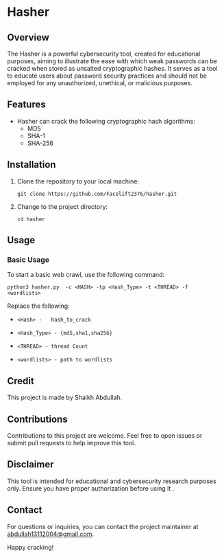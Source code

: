 # Hasher

## Overview

The Hasher is a powerful cybersecurity tool, created for educational purposes, aiming to illustrate the ease with which weak passwords can be cracked when stored as unsalted cryptographic hashes. It serves as a tool to educate users about password security practices and should not be employed for any unauthorized, unethical, or malicious purposes.

## Features

- Hasher can crack the following cryptographic hash algorithms:
  - MD5
  - SHA-1
  - SHA-256

## Installation

1. Clone the repository to your local machine:

   ```shell
   git clone https://github.com/Facelift2376/hasher.git
   ```

2. Change to the project directory:

   ```shell
   cd hasher
   ```

## Usage

### Basic Usage

To start a basic web crawl, use the following command:

```shell
python3 hasher.py  -c <HASH> -tp <Hash_Type> -t <THREAD> -f <wordlists>
```

Replace the following:
 -     <Hash> -   hash_to_crack
 -     <Hash_Type> - {md5,sha1,sha256}
 -     <THREAD> - thread Count 
 -     <wordlists> - path to wordlists



## Credit

This project is made by Shaikh Abdullah.

## Contributions

Contributions to this project are welcome. Feel free to open issues or submit pull requests to help improve this tool.

## Disclaimer

This tool is intended for educational and cybersecurity research purposes only. Ensure you have proper authorization before using it .

## Contact

For questions or inquiries, you can contact the project maintainer at abdullah13112004@gmail.com.

Happy cracking! 
